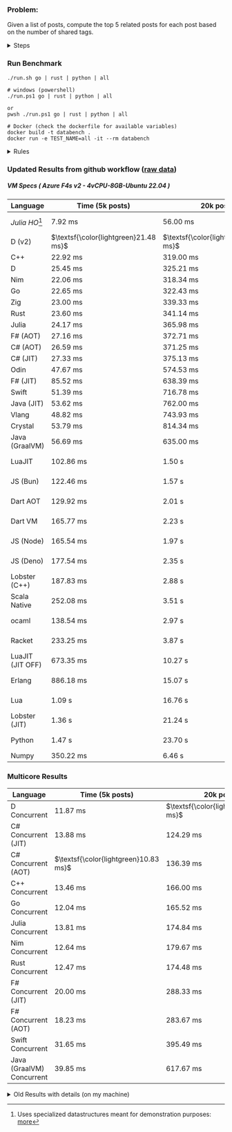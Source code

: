 ### Problem:

Given a list of posts, compute the top 5 related posts for each post based on the number of shared tags.

<details>
<summary> Steps </summary>

-   Read the posts JSON file.
-   Iterate over the posts and populate a map containing: `tag -> List<int>`, with the int representing the post index of each post with that tag.
-   Iterate over the posts and for each post:
    -   Create a map: `PostIndex -> int` to track the number of shared tags
    -   For each tag, Iterate over the posts that have that tag
    -   For each post, increment the shared tag count in the map.
-   Sort the related posts by the number of shared tags.
-   Write the top 5 related posts for each post to a new JSON file.
</details>

### Run Benchmark

```
./run.sh go | rust | python | all

# windows (powershell)
./run.ps1 go | rust | python | all

or
pwsh ./run.ps1 go | rust | python | all

# Docker (check the dockerfile for available variables)
docker build -t databench .
docker run -e TEST_NAME=all -it --rm databench
```

<details>
<summary> Rules </summary>

<h3>No:</h3>

-   FFI (including assembly inlining)
-   Unsafe code blocks
-   Custom benchmarking
-   Disabling runtime checks (bounds etc)
-   Specific hardware targeting
-   SIMD for single threaded solutions
-   Hardcoding number of posts
-   Lazy evaluation (Unless results are computed at runtime and timed)
-   Computation Caching

<h3>Must:</h3>

-   Support up to 100,000 posts
-   Support UTF8 strings
-   Parse json at runtime
-   Support up to 100 tags
-   Represent tags as strings
-   Be production ready
-   Use less than 8GB of memory
</details>

### Updated Results from github workflow ([raw data](https://github.com/jinyus/related_post_gen/blob/main/raw_results.md))

##### VM Specs ( Azure F4s v2 - 4vCPU-8GB-Ubuntu 22.04 )

| Language         | Time (5k posts)                       | 20k posts                              | 60k posts                           | Total     |
| ---------------- | ------------------------------------- | -------------------------------------- | ----------------------------------- | --------- |
| _Julia HO_[^1]   | 7.92 ms                               | 56.00 ms                               | 141.33 ms                           | 205.26 ms |
| D (v2)           | $\textsf{\color{lightgreen}21.48 ms}$ | $\textsf{\color{lightgreen}259.44 ms}$ | $\textsf{\color{lightgreen}2.13 s}$ | 2.41 s    |
| C++              | 22.92 ms                              | 319.00 ms                              | 2.78 s                              | 3.12 s    |
| D                | 25.45 ms                              | 325.21 ms                              | 2.79 s                              | 3.14 s    |
| Nim              | 22.06 ms                              | 318.34 ms                              | 2.84 s                              | 3.18 s    |
| Go               | 22.65 ms                              | 322.43 ms                              | 2.86 s                              | 3.21 s    |
| Zig              | 23.00 ms                              | 339.33 ms                              | 2.99 s                              | 3.35 s    |
| Rust             | 23.60 ms                              | 341.14 ms                              | 3.05 s                              | 3.41 s    |
| Julia            | 24.17 ms                              | 365.98 ms                              | 3.17 s                              | 3.56 s    |
| F# (AOT)         | 27.16 ms                              | 372.71 ms                              | 3.23 s                              | 3.63 s    |
| C# (AOT)         | 26.59 ms                              | 371.25 ms                              | 3.26 s                              | 3.65 s    |
| C# (JIT)         | 27.33 ms                              | 375.13 ms                              | 3.26 s                              | 3.66 s    |
| Odin             | 47.67 ms                              | 574.53 ms                              | 5.97 s                              | 6.59 s    |
| F# (JIT)         | 85.52 ms                              | 638.39 ms                              | 5.92 s                              | 6.64 s    |
| Swift            | 51.39 ms                              | 716.78 ms                              | 6.21 s                              | 6.98 s    |
| Java (JIT)       | 53.62 ms                              | 762.00 ms                              | 6.50 s                              | 7.31 s    |
| Vlang            | 48.82 ms                              | 743.93 ms                              | 6.60 s                              | 7.39 s    |
| Crystal          | 53.79 ms                              | 814.34 ms                              | 7.16 s                              | 8.03 s    |
| Java (GraalVM)   | 56.69 ms                              | 635.00 ms                              | 7.52 s                              | 8.21 s    |
| LuaJIT           | 102.86 ms                             | 1.50 s                                 | 12.43 s                             | 14.03 s   |
| JS (Bun)         | 122.46 ms                             | 1.57 s                                 | 13.79 s                             | 15.49 s   |
| Dart AOT         | 129.92 ms                             | 2.01 s                                 | 17.86 s                             | 20.00 s   |
| Dart VM          | 165.77 ms                             | 2.23 s                                 | 19.17 s                             | 21.57 s   |
| JS (Node)        | 165.54 ms                             | 1.97 s                                 | 19.80 s                             | 21.94 s   |
| JS (Deno)        | 177.54 ms                             | 2.35 s                                 | 21.43 s                             | 23.96 s   |
| Lobster (C++)    | 187.83 ms                             | 2.88 s                                 | 25.94 s                             | 29.00 s   |
| Scala Native     | 252.08 ms                             | 3.51 s                                 | 30.28 s                             | 34.04 s   |
| ocaml            | 138.54 ms                             | 2.97 s                                 | 34.43 s                             | 37.54 s   |
| Racket           | 233.25 ms                             | 3.87 s                                 | 33.99 s                             | 38.09 s   |
| LuaJIT (JIT OFF) | 673.35 ms                             | 10.27 s                                | 91.14 s                             | 102.08 s  |
| Erlang           | 886.18 ms                             | 15.07 s                                | 130.96 s                            | 146.92 s  |
| Lua              | 1.09 s                                | 16.76 s                                | 152.72 s                            | 170.57 s  |
| Lobster (JIT)    | 1.36 s                                | 21.24 s                                | 188.87 s                            | 211.48 s  |
| Python           | 1.47 s                                | 23.70 s                                | 215.09 s                            | 240.25 s  |
| Numpy            | 350.22 ms                             | 6.46 s                                 | OOM                                 | N/A       |

### Multicore Results

| Language                  | Time (5k posts)                       | 20k posts                              | 60k posts                              | Total  |
| ------------------------- | ------------------------------------- | -------------------------------------- | -------------------------------------- | ------ |
| D Concurrent              | 11.87 ms                              | $\textsf{\color{lightgreen}114.27 ms}$ | $\textsf{\color{lightgreen}885.56 ms}$ | 1.01 s |
| C# Concurrent (JIT)       | 13.88 ms                              | 124.29 ms                              | 1.02 s                                 | 1.15 s |
| C# Concurrent (AOT)       | $\textsf{\color{lightgreen}10.83 ms}$ | 136.39 ms                              | 1.14 s                                 | 1.29 s |
| C++ Concurrent            | 13.46 ms                              | 166.00 ms                              | 1.41 s                                 | 1.59 s |
| Go Concurrent             | 12.04 ms                              | 165.52 ms                              | 1.43 s                                 | 1.61 s |
| Julia Concurrent          | 13.81 ms                              | 174.84 ms                              | 1.48 s                                 | 1.67 s |
| Nim Concurrent            | 12.64 ms                              | 179.67 ms                              | 1.48 s                                 | 1.68 s |
| Rust Concurrent           | 12.47 ms                              | 174.48 ms                              | 1.52 s                                 | 1.71 s |
| F# Concurrent (JIT)       | 20.00 ms                              | 288.33 ms                              | 2.40 s                                 | 2.71 s |
| F# Concurrent (AOT)       | 18.23 ms                              | 283.67 ms                              | 2.47 s                                 | 2.77 s |
| Swift Concurrent          | 31.65 ms                              | 395.49 ms                              | 3.45 s                                 | 3.88 s |
| Java (GraalVM) Concurrent | 39.85 ms                              | 617.67 ms                              | 5.50 s                                 | 6.15 s |

<details>
<summary> Old Results with details (on my machine) </summary>

| Language   | Processing Time | Total (+ I/O) | Details                                                                                                                                                                                                                                                                                         |
| ---------- | --------------- | ------------- | ----------------------------------------------------------------------------------------------------------------------------------------------------------------------------------------------------------------------------------------------------------------------------------------------- |
| Rust       | -               | 4.5s          | Initial                                                                                                                                                                                                                                                                                         |
| Rust v2    | -               | 2.60s         | Replace std HashMap with fxHashMap by [phazer99](https://www.reddit.com/r/rust/comments/16plgok/comment/k1rtr4x/?utm_source=share&utm_medium=web2x&context=3)                                                                                                                                   |
| Rust v3    | -               | 1.28s         | Preallocate and reuse map and unstable sort by [vdrmn](https://www.reddit.com/r/rust/comments/16plgok/comment/k1rzo7g/?utm_source=share&utm_medium=web2x&context=3) and [Darksonn](https://www.reddit.com/r/rust/comments/16plgok/comment/k1rzwdx/?utm_source=share&utm_medium=web2x&context=3) |
| Rust v4    | -               | 0.13s         | Use Post index as key instead of Pointer and Binary Heap by [RB5009](https://www.reddit.com/r/rust/comments/16plgok/comment/k1s5ea0/?utm_source=share&utm_medium=web2x&context=3)                                                                                                               |
| Rust v5    | 38ms            | 52ms          | Rm hashing from loop and use vec[count] instead of map[index]count by RB5009                                                                                                                                                                                                                    |
| Rust v6    | 23ms            | 36ms          | Optimized Binary Heap Ops by [scottlamb](https://github.com/jinyus/related_post_gen/pull/12)                                                                                                                                                                                                    |
| Rust Rayon | 9ms             | 22ms          | Parallelize by [masmullin2000](https://github.com/jinyus/related_post_gen/pull/4)                                                                                                                                                                                                               |
| Rust Rayon | 8ms             | 22ms          | Remove comparison out of hot loop                                                                                                                                                                                                                                                               |
| ⠀          | ⠀               | ⠀             | ⠀                                                                                                                                                                                                                                                                                               |
| Go         | -               | 1.5s          | Initial                                                                                                                                                                                                                                                                                         |
| Go v2      | -               | 80ms          | Add rust optimizations                                                                                                                                                                                                                                                                          |
| Go v3      | 56ms            | 70ms          | Use goccy/go-json                                                                                                                                                                                                                                                                               |
| Go v3      | 34ms            | 55ms          | Use generic binaryheap by [DrBlury](https://github.com/jinyus/related_post_gen/pull/7)                                                                                                                                                                                                          |
| Go v4      | 26ms            | 50ms          | Replace binary heap with custom priority queue                                                                                                                                                                                                                                                  |
| Go v5      | 20ms            | 43ms          | Remove comparison out of hot loop                                                                                                                                                                                                                                                               |
| Go Con     | 10ms            | 33ms          | Go concurrency by [tirprox](https://github.com/jinyus/related_post_gen/pull/17) and [DrBlury](https://github.com/jinyus/related_post_gen/pull/8)                                                                                                                                                |
| Go Con v2  | 5ms             | 29ms          | Use arena, use waitgroup, rm binheap by [DrBlury](https://github.com/jinyus/related_post_gen/pull/20)                                                                                                                                                                                           |
| ⠀          | ⠀               | ⠀             | ⠀                                                                                                                                                                                                                                                                                               |
| Python     | -               | 7.81s         | Initial                                                                                                                                                                                                                                                                                         |
| Python v2  | 1.35s           | 1.53s         | Add rust optimizations by [dave-andersen](https://github.com/jinyus/related_post_gen/pull/10)                                                                                                                                                                                                   |
| Numpy      | 0.57s           | 0.85s         | Numpy implementation by [Copper280z](https://github.com/jinyus/related_post_gen/pull/11)                                                                                                                                                                                                        |
| ⠀          | ⠀               | ⠀             | ⠀                                                                                                                                                                                                                                                                                               |
| Crystal    | 50ms            | 96ms          | Inital w/ previous optimizations                                                                                                                                                                                                                                                                |
| Crystal v2 | 33ms            | 72ms          | Replace binary heap with custom priority queue                                                                                                                                                                                                                                                  |
| ⠀          | ⠀               | ⠀             | ⠀                                                                                                                                                                                                                                                                                               |
| Odin       | 110ms           | 397ms         | Ported from golang code                                                                                                                                                                                                                                                                         |
| Odin v2    | 104ms           | 404ms         | Remove comparison out of hot loop                                                                                                                                                                                                                                                               |
| ⠀          | ⠀               | ⠀             | ⠀                                                                                                                                                                                                                                                                                               |
| Dart VM    | 125ms           | 530ms         | Ported from golang code                                                                                                                                                                                                                                                                         |
| Dart bin   | 274ms           | 360ms         | Compiled executable                                                                                                                                                                                                                                                                             |
| ⠀          | ⠀               | ⠀             | ⠀                                                                                                                                                                                                                                                                                               |
| Vlang      | 339ms           | 560ms         | Ported from golang code                                                                                                                                                                                                                                                                         |
| ⠀          | ⠀               | ⠀             | ⠀                                                                                                                                                                                                                                                                                               |
| Zig        | 80ms            | 110ms         | Provided by [akhildevelops](https://github.com/jinyus/related_post_gen/pull/30)                                                                                                                                                                                                                 |

</details>

[^1]: Uses specialized datastructures meant for demonstration purposes: [more](https://github.com/LilithHafner/Jokes/tree/main/SuperDataStructures.jl)
